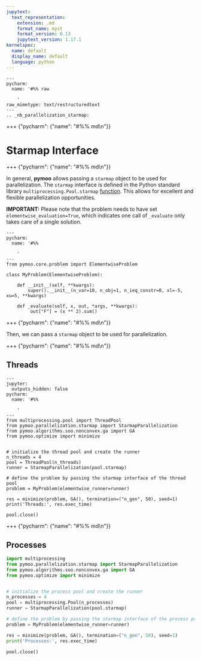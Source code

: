 ```yaml
---
jupytext:
  text_representation:
    extension: .md
    format_name: myst
    format_version: 0.13
    jupytext_version: 1.17.1
kernelspec:
  name: default
  display_name: default
  language: python
---
```


```{raw-cell}
---
pycharm:
  name: '#%% raw

    '
raw_mimetype: text/restructuredtext
---
.. _nb_parallelization_starmap:
```

+++ {"pycharm": {"name": "#%% md\n"}}

# Starmap Interface

+++ {"pycharm": {"name": "#%% md\n"}}

In general, **pymoo** allows passing a `starmap` object to be used for parallelization. 
The `starmap` interface is defined in the Python standard library `multiprocessing.Pool.starmap` [function](https://docs.python.org/3/library/multiprocessing.html?highlight=multiprocessing#multiprocessing.pool.Pool.starmap).
This allows for excellent and flexible parallelization opportunities. 

**IMPORTANT:** Please note that the problem needs to have set `elementwise_evaluation=True`, which indicates one call of `_evaluate` only takes care of a single solution.

```{code-cell} ipython3
---
pycharm:
  name: '#%%

    '
---
from pymoo.core.problem import ElementwiseProblem

class MyProblem(ElementwiseProblem):

    def __init__(self, **kwargs):
        super().__init__(n_var=10, n_obj=1, n_ieq_constr=0, xl=-5, xu=5, **kwargs)

    def _evaluate(self, x, out, *args, **kwargs):
         out["F"] = (x ** 2).sum()
```

+++ {"pycharm": {"name": "#%% md\n"}}

Then, we can pass a `starmap` object to be used for parallelization.

+++ {"pycharm": {"name": "#%% md\n"}}

## Threads

```{code-cell} ipython3
---
jupyter:
  outputs_hidden: false
pycharm:
  name: '#%%

    '
---
from multiprocessing.pool import ThreadPool
from pymoo.parallelization.starmap import StarmapParallelization
from pymoo.algorithms.soo.nonconvex.ga import GA
from pymoo.optimize import minimize


# initialize the thread pool and create the runner
n_threads = 4
pool = ThreadPool(n_threads)
runner = StarmapParallelization(pool.starmap)

# define the problem by passing the starmap interface of the thread pool
problem = MyProblem(elementwise_runner=runner)

res = minimize(problem, GA(), termination=("n_gen", 50), seed=1)
print('Threads:', res.exec_time)

pool.close()
```

+++ {"pycharm": {"name": "#%% md\n"}}

## Processes

```python
import multiprocessing
from pymoo.parallelization.starmap import StarmapParallelization
from pymoo.algorithms.soo.nonconvex.ga import GA
from pymoo.optimize import minimize


# initialize the process pool and create the runner
n_processes = 4
pool = multiprocessing.Pool(n_processes)
runner = StarmapParallelization(pool.starmap)

# define the problem by passing the starmap interface of the process pool
problem = MyProblem(elementwise_runner=runner)

res = minimize(problem, GA(), termination=("n_gen", 50), seed=1)
print('Processes:', res.exec_time)

pool.close()
```
